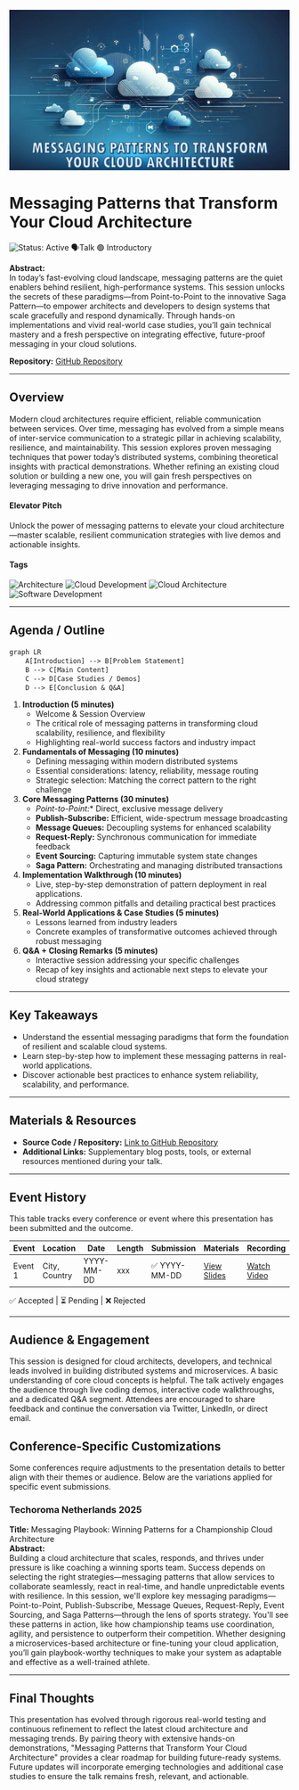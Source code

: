 ![Messaging Patterns that Transform Your Cloud Architecture](thumbnails\messaging-patterns-that-transform-your-cloud-architecture.jpg)

# Messaging Patterns that Transform Your Cloud Architecture

![Status: Active](https://img.shields.io/badge/Status-Active-brightgreen) 🗣️Talk 🟢 Introductory

**Abstract:**  
In today’s fast-evolving cloud landscape, messaging patterns are the quiet enablers behind resilient, high-performance systems. This session unlocks the secrets of these paradigms—from Point-to-Point to the innovative Saga Pattern—to empower architects and developers to design systems that scale gracefully and respond dynamically. Through hands-on implementations and vivid real-world case studies, you’ll gain technical mastery and a fresh perspective on integrating effective, future-proof messaging in your cloud solutions.

**Repository:**  [GitHub Repository](https://github.com/TaleLearnCode/MessagingPatternsToTransformYourCloudArchitecture)

---

## Overview

Modern cloud architectures require efficient, reliable communication between services. Over time, messaging has evolved from a simple means of inter-service communication to a strategic pillar in achieving scalability, resilience, and maintainability. This session explores proven messaging techniques that power today’s distributed systems, combining theoretical insights with practical demonstrations. Whether refining an existing cloud solution or building a new one, you will gain fresh perspectives on leveraging messaging to drive innovation and performance.

#### Elevator Pitch

Unlock the power of messaging patterns to elevate your cloud architecture—master scalable, resilient communication strategies with live demos and actionable insights.

#### Tags

![Architecture](https://img.shields.io/badge/Tag-Architecture-blue) ![Cloud Development](https://img.shields.io/badge/Tag-Cloud%20Development-blue) ![Cloud Architecture](https://img.shields.io/badge/Tag-Cloud%20Architecture-blue) ![Software Development](https://img.shields.io/badge/Tag-Software%20Development-blue)

---

## Agenda / Outline

```mermaid
graph LR
    A[Introduction] --> B[Problem Statement]
    B --> C[Main Content]
    C --> D[Case Studies / Demos]
    D --> E[Conclusion & Q&A]
```

1. **Introduction (5 minutes)**
   - Welcome & Session Overview
   - The critical role of messaging patterns in transforming cloud scalability, resilience, and flexibility
   - Highlighting real-world success factors and industry impact
2. **Fundamentals of Messaging (10 minutes)**
   - Defining messaging within modern distributed systems
   - Essential considerations: latency, reliability, message routing
   - Strategic selection: Matching the correct pattern to the right challenge
3. **Core Messaging Patterns (30 minutes)**
   - *Point-to-Point:** Direct, exclusive message delivery
   - **Publish-Subscribe:** Efficient, wide-spectrum message broadcasting
   - **Message Queues:** Decoupling systems for enhanced scalability
   - **Request-Reply:** Synchronous communication for immediate feedback
   - **Event Sourcing:** Capturing immutable system state changes
   - **Saga Pattern:** Orchestrating and managing distributed transactions
4. **Implementation Walkthrough (10 minutes)**
   - Live, step-by-step demonstration of pattern deployment in real applications.
   - Addressing common pitfalls and detailing practical best practices
5. **Real-World Applications & Case Studies (5 minutes)**
   - Lessons learned from industry leaders
   - Concrete examples of transformative outcomes achieved through robust messaging
6. **Q&A + Closing Remarks (5 minutes)**
   - Interactive session addressing your specific challenges
   - Recap of key insights and actionable next steps to elevate your cloud strategy

---

## Key Takeaways

- Understand the essential messaging paradigms that form the foundation of resilient and scalable cloud systems.
- Learn step-by-step how to implement these messaging patterns in real-world applications.
- Discover actionable best practices to enhance system reliability, scalability, and performance.

---

## Materials & Resources

- **Source Code / Repository:** [Link to GitHub Repository](https://github.com/TaleLearnCode/MessagingPatternsToTransformYourCloudArchitecture)
- **Additional Links:** Supplementary blog posts, tools, or external resources mentioned during your talk.

---

## Event History

This table tracks every conference or event where this presentation has been submitted and the outcome.

| Event   | Location      | Date       | Length | Submission   | Materials                                 | Recording                                |
| ------- | ------------- | ---------- | ------ | ------------ | ----------------------------------------- | ---------------------------------------- |
| Event 1 | City, Country | YYYY-MM-DD | xxx    | ✅ YYYY-MM-DD | [View Slides](https://link-to-slides.com) | [Watch Video](https://link-to-video.com) |

✅ Accepted | ⏳ Pending | ❌ Rejected

---

## Audience & Engagement

This session is designed for cloud architects, developers, and technical leads involved in building distributed systems and microservices. A basic understanding of core cloud concepts is helpful. The talk actively engages the audience through live coding demos, interactive code walkthroughs, and a dedicated Q&A segment. Attendees are encouraged to share feedback and continue the conversation via Twitter, LinkedIn, or direct email.

## Conference-Specific Customizations

Some conferences require adjustments to the presentation details to better align with their themes or audience. Below are the variations applied for specific event submissions.

### Techoroma Netherlands 2025  

**Title:** Messaging Playbook: Winning Patterns for a Championship Cloud Architecture  
**Abstract:**  
Building a cloud architecture that scales, responds, and thrives under pressure is like coaching a winning sports team. Success depends on selecting the right strategies—messaging patterns that allow services to collaborate seamlessly, react in real-time, and handle unpredictable events with resilience. In this session, we'll explore key messaging paradigms—Point-to-Point, Publish-Subscribe, Message Queues, Request-Reply, Event Sourcing, and Saga Patterns—through the lens of sports strategy. You'll see these patterns in action, like how championship teams use coordination, agility, and persistence to outperform their competition. Whether designing a microservices-based architecture or fine-tuning your cloud application, you’ll gain playbook-worthy techniques to make your system as adaptable and effective as a well-trained athlete.

---

## Final Thoughts

This presentation has evolved through rigorous real-world testing and continuous refinement to reflect the latest cloud architecture and messaging trends. By pairing theory with extensive hands-on demonstrations, "Messaging Patterns that Transform Your Cloud Architecture" provides a clear roadmap for building future-ready systems. Future updates will incorporate emerging technologies and additional case studies to ensure the talk remains fresh, relevant, and actionable.